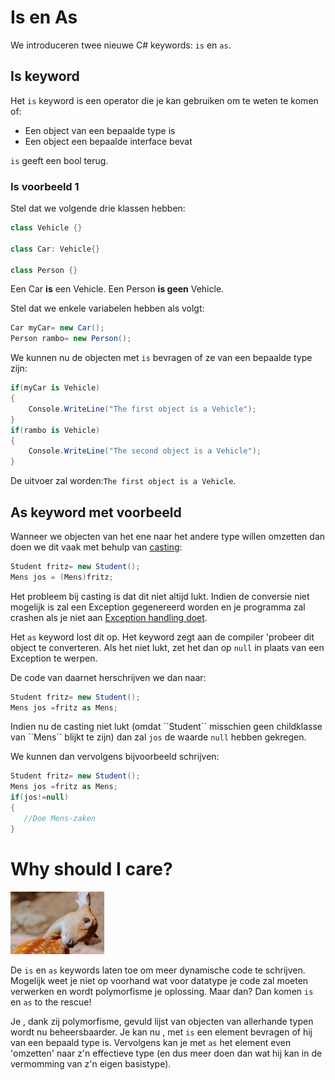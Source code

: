 # Is en As

We introduceren twee nieuwe C# keywords: ``is`` en ``as``.

## Is keyword
Het ``is`` keyword is een operator die je kan gebruiken om te weten te komen of:
* Een object van een bepaalde type is
* Een object een bepaalde interface bevat

``is`` geeft een bool terug.

### Is voorbeeld 1
Stel dat we volgende drie klassen hebben:
```csharp
class Vehicle {}

class Car: Vehicle{}

class Person {}
```
Een Car **is** een Vehicle.
Een Person **is geen** Vehicle.

Stel dat we enkele variabelen hebben als volgt:
```csharp
Car myCar= new Car();
Person rambo= new Person();
```

We kunnen nu de objecten met ``is`` bevragen of ze van een bepaalde type zijn:
```csharp
if(myCar is Vehicle)
{
    Console.WriteLine("The first object is a Vehicle");
}
if(rambo is Vehicle)
{
    Console.WriteLine("The second object is a Vehicle");
}
```

De uitvoer zal worden:``The first object is a Vehicle``.

## As keyword met voorbeeld
Wanneer we objecten van het ene naar het andere type willen omzetten dan doen we dit vaak met behulp van [casting](../3_data/4_converteren_casting.md):
```csharp
Student fritz= new Student();
Mens jos = (Mens)fritz;
```

 Het probleem bij casting is dat dit niet altijd lukt. Indien de conversie niet mogelijk is zal een Exception gegenereerd worden en je programma zal  crashen als  je niet aan [Exception handling doet](https://codevan1001nacht.wordpress.com/2013/11/06/exception-handling/).

 Het ``as`` keyword lost dit op. Het keyword zegt aan de compiler 'probeer dit object te converteren. Als het niet lukt, zet het dan op ``null`` in plaats van een Exception te werpen.
 
 De code van daarnet herschrijven we dan naar:

 ```csharp
Student fritz= new Student();
Mens jos =fritz as Mens;
```
Indien nu de casting niet lukt (omdat ´´Student´´ misschien geen childklasse van ´´Mens´´ blijkt te zijn) dan zal ``jos`` de waarde ``null`` hebben gekregen.

We kunnen dan vervolgens bijvoorbeeld schrijven:
 ```csharp
Student fritz= new Student();
Mens jos =fritz as Mens;
if(jos!=null)
{
    //Doe Mens-zaken   
}
```

# Why should I care?
![](../assets/care.jpg)

De ``is`` en ``as`` keywords laten toe om meer dynamische code te schrijven. Mogelijk weet je niet op voorhand wat voor datatype je code zal moeten verwerken en wordt polymorfisme je oplossing. Maar dan? Dan komen ``is`` en ``as`` to the rescue!

Je , dank zij polymorfisme, gevuld lijst van objecten van allerhande typen wordt nu beheersbaarder. Je kan nu , met ``is`` een element bevragen of hij van een bepaald type is. Vervolgens kan je met ``as`` het element even 'omzetten' naar z'n effectieve type (en dus meer doen dan wat hij kan in de vermomming van z'n eigen basistype).

